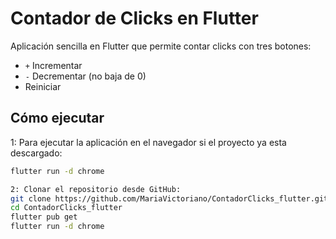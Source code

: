 # Contador de Clicks en Flutter

Aplicación sencilla en Flutter que permite contar clicks con tres botones:

- `+` Incrementar
- `-` Decrementar (no baja de 0)
- Reiniciar

## Cómo ejecutar

1: Para ejecutar la aplicación en el navegador si el proyecto ya esta descargado:

```bash
flutter run -d chrome

2: Clonar el repositorio desde GitHub:
git clone https://github.com/MariaVictoriano/ContadorClicks_flutter.git
cd ContadorClicks_flutter
flutter pub get
flutter run -d chrome
